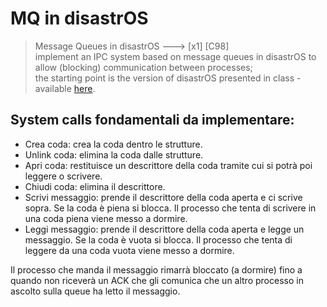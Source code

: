 # MQ in disastrOS

> Message Queues in disastrOS ---> [x1] [C98]  
> implement an IPC system based on message queues in disastrOS to allow (blocking) communication between processes;  
> the starting point is the version of disastrOS presented in class -  
> available [here](https://gitlab.com/grisetti/sistemi_operativi_2019_20/-/tree/master/source/08_disastrOS/disastrOS_04_resources).
 
## System calls fondamentali da implementare:
* Crea coda: crea la coda dentro le strutture.
* Unlink coda: elimina la coda dalle strutture. 
* Apri coda: restituisce un descrittore della coda tramite cui si potrà poi leggere o scrivere. 
* Chiudi coda: elimina il descrittore.
* Scrivi messaggio: prende il descrittore della coda aperta e ci scrive sopra. Se la coda è piena si blocca. Il processo che tenta di scrivere in una coda piena viene messo a dormire. 
* Leggi messaggio: prende il descrittore della coda aperta e legge un messaggio. Se la coda è vuota si blocca. Il processo che tenta di leggere da una coda vuota viene messo a dormire. 

Il processo che manda il messaggio rimarrà bloccato (a dormire) fino a quando non riceverà un ACK che gli comunica che un altro processo in ascolto sulla queue ha letto il messaggio.

